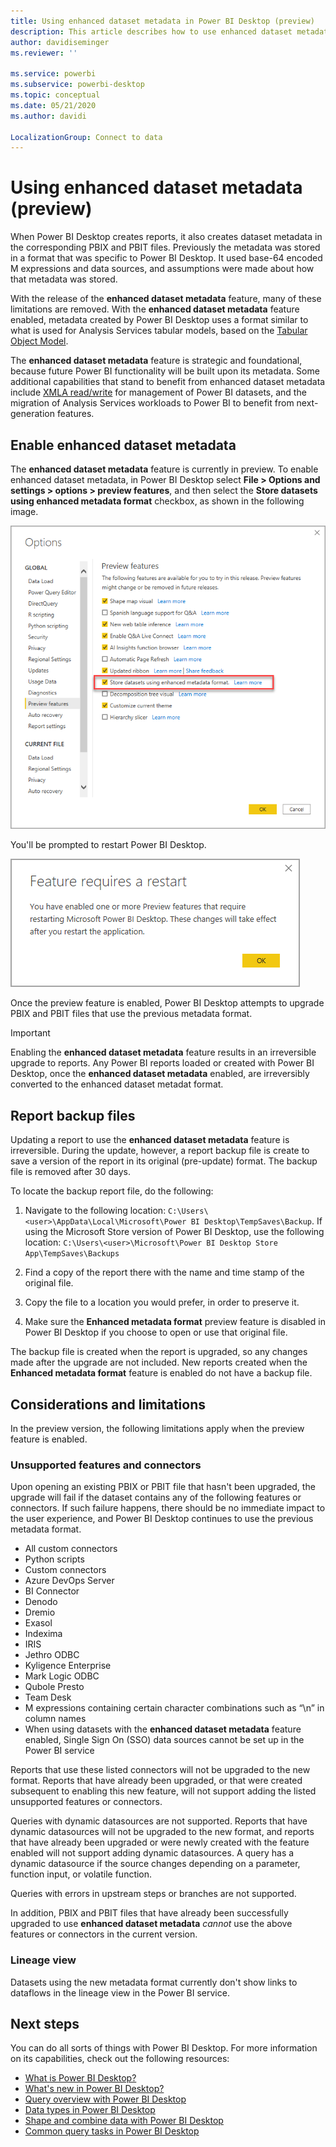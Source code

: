 ```yaml
---
title: Using enhanced dataset metadata in Power BI Desktop (preview)
description: This article describes how to use enhanced dataset metadata in Power BI.
author: davidiseminger
ms.reviewer: ''

ms.service: powerbi
ms.subservice: powerbi-desktop
ms.topic: conceptual
ms.date: 05/21/2020
ms.author: davidi

LocalizationGroup: Connect to data
---
```

# Using enhanced dataset metadata (preview)

When Power BI Desktop creates reports, it also creates dataset metadata in the corresponding PBIX and PBIT files. Previously the metadata was stored in a format that was specific to Power BI Desktop. It used base-64 encoded M expressions and data sources, and assumptions were made about how that metadata was stored.

With the release of the **enhanced dataset metadata** feature, many of these limitations are removed. With the **enhanced dataset metadata** feature enabled, metadata created by Power BI Desktop uses a format similar to what is used for Analysis Services tabular models, based on the [Tabular Object Model](https://docs.microsoft.com/bi-reference/tom/introduction-to-the-tabular-object-model-tom-in-analysis-services-amo).


The **enhanced dataset metadata** feature is strategic and foundational, because future Power BI functionality will be built upon its metadata. Some additional capabilities that stand to benefit from enhanced dataset metadata include [XMLA read/write](https://docs.microsoft.com/power-platform-release-plan/2019wave2/business-intelligence/xmla-readwrite) for management of Power BI datasets, and the migration of Analysis Services workloads to Power BI to benefit from next-generation features.



## Enable enhanced dataset metadata

The **enhanced dataset metadata** feature is currently in preview. To enable enhanced dataset metadata, in Power BI Desktop select **File > Options and settings > options > preview features**, and then select the **Store datasets using enhanced metadata format** checkbox, as shown in the following image. 

![Enable the preview feature](media/desktop-enhanced-dataset-metadata/enhanced-dataset-metadata-01.png)

You'll be prompted to restart Power BI Desktop.

![Restart prompt](media/desktop-enhanced-dataset-metadata/enhanced-dataset-metadata-02.png)

Once the preview feature is enabled, Power BI Desktop attempts to upgrade PBIX and PBIT files that use the previous metadata format. 

> [!IMPORTANT]
> Enabling the **enhanced dataset metadata** feature results in an irreversible upgrade to reports. Any Power BI reports loaded or created with Power BI Desktop, once the **enhanced dataset metadata** enabled, are irreversibly converted to the enhanced dataset metadat format.

## Report backup files

Updating a report to use the **enhanced dataset metadata** feature is irreversible. During the update, however, a report backup file is create to save a version of the report in its original (pre-update) format. The backup file is removed after 30 days. 

To locate the backup report file, do the following:

1. Navigate to the following location: ```C:\Users\<user>\AppData\Local\Microsoft\Power BI Desktop\TempSaves\Backup```. If using the Microsoft Store version of Power BI Desktop, use the following location: ```C:\Users\<user>\Microsoft\Power BI Desktop Store App\TempSaves\Backups``` 

2. Find a copy of the report there with the name and time stamp of the original file.

3. Copy the file to a location you would prefer, in order to preserve it.

4. Make sure the **Enhanced metadata format** preview feature is disabled in Power BI Desktop if you choose to open or use that original file. 

The backup file is created when the report is upgraded, so any changes made after the upgrade are not included. New reports created when the **Enhanced metadata format** feature is enabled do not have a backup file.


## Considerations and limitations

In the preview version, the following limitations apply when the preview feature is enabled.

### Unsupported features and connectors
Upon opening an existing PBIX or PBIT file that hasn't been upgraded, the upgrade will fail if the dataset contains any of the following features or connectors. If such failure happens, there should be no immediate impact to the user experience, and Power BI Desktop continues to use the previous metadata format.

* All custom connectors
* Python scripts
* Custom connectors
* Azure DevOps Server
* BI Connector
* Denodo
* Dremio
* Exasol
* Indexima
* IRIS
* Jethro ODBC
* Kyligence Enterprise
* Mark Logic ODBC
* Qubole Presto
* Team Desk
* M expressions containing certain character combinations such as “\\n” in column names
* When using datasets with the **enhanced dataset metadata** feature enabled, Single Sign On (SSO) data sources cannot be set up in the Power BI service

Reports that use these listed connectors will not be upgraded to the new format. Reports that have already been upgraded, or that were created subsequent to enabling this new feature, will not support adding the listed unsupported features or connectors. 

Queries with dynamic datasources are not supported. Reports that have dynamic datasources will not be upgraded to the new format, and reports that have already been upgraded or were newly created with the feature enabled will not support adding dynamic datasources. A query has a dynamic datasource if the source changes depending on a parameter, function input, or volatile function. 

Queries with errors in upstream steps or branches are not supported. 

In addition, PBIX and PBIT files that have already been successfully upgraded to use **enhanced dataset metadata** *cannot* use the above features or connectors in the current version.




### Lineage view
Datasets using the new metadata format currently don't show links to dataflows in the lineage view in the Power BI service.

## Next steps

You can do all sorts of things with Power BI Desktop. For more information on its capabilities, check out the following resources:

* [What is Power BI Desktop?](../fundamentals/desktop-what-is-desktop.md)
* [What's new in Power BI Desktop?](../fundamentals/desktop-latest-update.md)
* [Query overview with Power BI Desktop](../transform-model/desktop-query-overview.md)
* [Data types in Power BI Desktop](desktop-data-types.md)
* [Shape and combine data with Power BI Desktop](desktop-shape-and-combine-data.md)
* [Common query tasks in Power BI Desktop](../transform-model/desktop-common-query-tasks.md)
